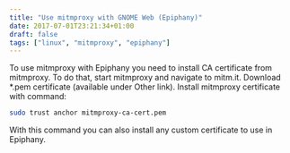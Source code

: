 ```yaml
---
title: "Use mitmproxy with GNOME Web (Epiphany)"
date: 2017-07-01T23:21:34+01:00
draft: false
tags: ["linux", "mitmproxy", "epiphany"]
---
```


To use mitmproxy with Epiphany you need to install CA certificate from mitmproxy. To do that, start mitmproxy and navigate to mitm.it. Download *.pem certificate (available under Other link). Install mitmproxy certificate with command:
```bash
sudo trust anchor mitmproxy-ca-cert.pem 
```
With this command you can also install any custom certificate to use in Epiphany. 
